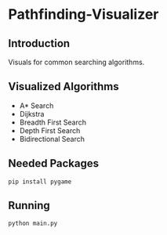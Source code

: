 # Pathfinding-Visualizer
## Introduction
Visuals for common searching algorithms.

## Visualized Algorithms
- A* Search
- Dijkstra 
- Breadth First Search
- Depth First Search
- Bidirectional Search

## Needed Packages

`pip install pygame`

## Running

`python main.py`
